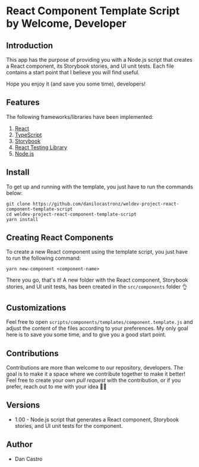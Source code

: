# React Component Template Script by Welcome, Developer

## Introduction

This app has the purpose of providing you with a Node.js script that creates a React component, its Storybook stories, and UI unit tests. Each file contains a start point that I believe you will find useful.

Hope you enjoy it (and save you some time), developers!

## Features

The following frameworks/libraries have been implemented:

1. [React](https://reactjs.org/)
2. [TypeScript](https://www.typescriptlang.org/)
3. [Storybook](https://material-ui.com/)
4. [React Testing Library](https://testing-library.com/react/)
5. [Node.js](https://nodejs.org/)

## Install

To get up and running with the template, you just have to run the commands below:

```terminal
git clone https://github.com/danilocastronz/weldev-project-react-component-template-script
cd weldev-project-react-component-template-script
yarn install
```

## Creating React Components

To create a new React component using the template script, you just have to run the following command:

```terminal
yarn new-component <component-name>
```

There you go, that's it! A new folder with the React component, Storybook stories, and UI unit tests, has been created in the `src/components` folder 👌


## Customizations

Feel free to open `scripts/components/templates/component.template.js` and adjust the content of the files according to your preferences. My only goal here is to save you some time, and to give you a good start point.

## Contributions

Contributions are more than welcome to our repository, developers. The goal is to make it a space where we contribute together to make it better! Feel free to create your own _pull request_ with the contribution, or if you prefer, reach out to me with your idea 🙋‍♂️

## Versions

- 1.00 - Node.js script that generates a React component, Storybook stories, and UI unit tests for the component.

## Author

- Dan Castro
